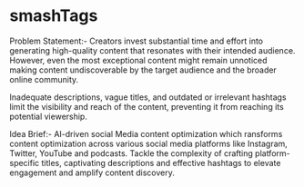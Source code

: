 # smashTags
Problem Statement:- Creators invest substantial time and effort into generating high-quality content that resonates with their intended audience. However, even the most exceptional content might remain unnoticed making content undiscoverable by the target audience and the broader online community. 

Inadequate descriptions, vague titles, and outdated or irrelevant hashtags limit the visibility and reach of the content, preventing it from reaching its potential viewership.

Idea Brief:- AI-driven social Media content optimization which ransforms content optimization across various social media platforms like Instagram, Twitter, YouTube and podcasts. Tackle the complexity of crafting platform-specific titles, captivating descriptions and effective hashtags to elevate engagement and amplify content discovery.
